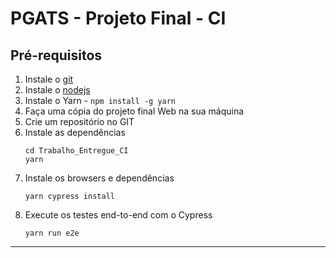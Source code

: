 # PGATS - Projeto Final - CI

## Pré-requisitos

1. Instale o [git](https://git-scm.com)
2. Instale o [nodejs](https://nodejs.org/)
3. Instale o Yarn - `npm install -g yarn`
4. Faça uma cópia do projeto final Web na sua máquina
5. Crie um repositório no GIT
6. Instale as dependências
   ```shell
   cd Trabalho_Entregue_CI
   yarn
   ```
7. Instale os browsers e dependências
   ```shell
   yarn cypress install
   ```
12. Execute os testes end-to-end com o Cypress
    ```shell
    yarn run e2e
    ```
---

